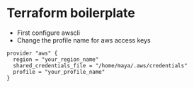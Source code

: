 # Terraform boilerplate

- First configure awscli 
- Change the profile name for aws access keys 
```
provider "aws" {
  region = "your_region_name"
  shared_credentials_file = "/home/maya/.aws/credentials"
  profile = "your_profile_name"
}
```